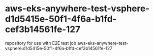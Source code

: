 # aws-eks-anywhere-test-vsphere-d1d5415e-50f1-4f6a-b1fd-cef3b14561fe-127
repository for use with E2E test job aws-eks-anywhere-test-vsphere:d1d5415e-50f1-4f6a-b1fd-cef3b14561fe-127
